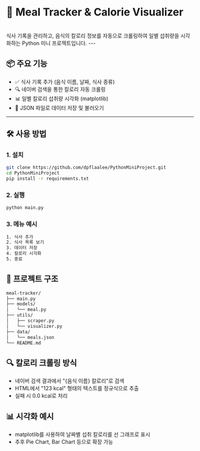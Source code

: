 # 🥗 Meal Tracker & Calorie Visualizer
</br>
식사 기록을 관리하고, 음식의 칼로리 정보를 자동으로 크롤링하여 일별 섭취량을 시각화하는 Python 미니 프로젝트입니다.
---

## 📦 주요 기능

- ✅ 식사 기록 추가 (음식 이름, 날짜, 식사 종류)
- 🔍 네이버 검색을 통한 칼로리 자동 크롤링
- 📊 일별 칼로리 섭취량 시각화 (matplotlib)
- 💾 JSON 파일로 데이터 저장 및 불러오기

---

## 🛠 사용 방법

### 1. 설치

```bash
git clone https://github.com/dpflaalee/PythonMiniProject.git
cd PythonMiniProject
pip install -r requirements.txt
```

### 2. 실행
```bash
python main.py
```

### 3. 메뉴 예시
```bash
1. 식사 추가
2. 식사 목록 보기
3. 데이터 저장
4. 칼로리 시각화
5. 종료
```

## 📁 프로젝트 구조
```bash
meal-tracker/
├── main.py
├── models/
│   └── meal.py
├── utils/
│   ├── scraper.py
│   └── visualizer.py
├── data/
│   └── meals.json
└── README.md
```

## 🔍 칼로리 크롤링 방식
- 네이버 검색 결과에서 "{음식 이름} 칼로리"로 검색
- HTML에서 "123 kcal" 형태의 텍스트를 정규식으로 추출
- 실패 시 0.0 kcal로 처리

## 📊 시각화 예시
- matplotlib를 사용하여 날짜별 섭취 칼로리를 선 그래프로 표시
- 추후 Pie Chart, Bar Chart 등으로 확장 가능
